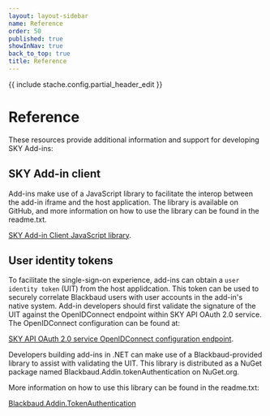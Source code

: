 ```yaml
---
layout: layout-sidebar
name: Reference
order: 50
published: true
showInNav: true
back_to_top: true
title: Reference
---
```

{{ include stache.config.partial_header_edit }}

# Reference

These resources provide additional information and support for developing SKY Add-ins:

## SKY Add-in client 

Add-ins make use of a JavaScript library to facilitate the interop between the add-in iframe and the host application.  The library is available on GitHub, and more information on how to use the library can be found in the readme.txt.

<a href="https://github.com/blackbaud/sky-addin-client" target="_new"><i class="fa fa-github" aria-hidden="true"></i> SKY Add-in Client JavaScript library</a>.

## User identity tokens

To facilitate the single-sign-on experience, add-ins can obtain a `user identity token` (UIT) from the host applidcation.  This token can be used to securely correlate Blackbaud users with user accounts in the add-in's native system. Add-in developers should first validate the signature of the UIT against the OpenIDConnect endpoint within SKY API OAuth 2.0 service. The OpenIDConnect configuration can be found at:

<a href="https://oauth2.sky.blackbaud.com/.well-known/openid-configuration" target="_new"><i class="fa fa-globe" aria-hidden="true"></i> SKY API OAuth 2.0 service OpenIDConnect configuration endpoint</a>.

Developers building add-ins in .NET can make use of a Blackbaud-provided library to assist with validating the UIT. This library is distributed as a NuGet package named Blackbaud.Addin.tokenAuthentication on NuGet.org.

More information on how to use this library can be found in the readme.txt:

<a href="https://www.nuget.org/packages/Blackbaud.Addin.TokenAuthentication" target="_new"><i class="fa fa-globe" aria-hidden="true"></i> Blackbaud.Addin.TokenAuthentication</a>